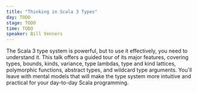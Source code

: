 ```yaml
---
title: "Thinking in Scala 3 Types"
day: TODO
stage: TODO
time: TODO
speaker: Bill Venners
---
```


The Scala 3 type system is powerful, but to use it effectively, you need to understand it. This talk offers a guided tour of its major features, covering types, bounds, kinds, variance, type lambdas, type and kind lattices, polymorphic functions, abstract types, and wildcard type arguments. You'll leave with mental models that will make the type system more intuitive and practical for your day-to-day Scala programming.
    